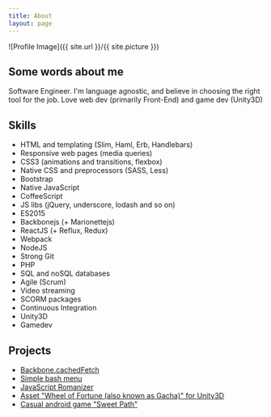 ```yaml
---
title: About
layout: page
---
```

![Profile Image]({{ site.url }}/{{ site.picture }})

<h2 class="text-center">Some words about me</h2>

<p>
	Software Engineer. I'm language agnostic, and believe in choosing the right tool for the job. 
	Love web dev (primarily Front-End) and game dev (Unity3D)
</p>

<h2 class="text-center">Skills</h2>

<ul class="skill-list">
	<li>HTML and templating (Slim, Haml, Erb, Handlebars)</li>
	<li>Responsive web pages (media queries)</li>
	<li>CSS3 (animations and transitions, flexbox)</li>
	<li>Native CSS and preprocessors (SASS, Less)</li>
	<li>Bootstrap</li>
	<li>Native JavaScript</li>
	<li>CoffeeScript</li>
	<li>JS libs (jQuery, underscore, lodash and so on)</li>
	<li>ES2015</li>
	<li>Backbonejs (+ Marionettejs)</li>
	<li>ReactJS (+ Reflux, Redux)</li>
	<li>Webpack</li>
	<li>NodeJS</li>
	<li>Strong Git</li>
	<li>PHP</li>
	<li>SQL and noSQL databases</li>
	<li>Agile (Scrum)</li>
	<li>Video streaming</li>
	<li>SCORM packages</li>
	<li>Continuous Integration</li>
	<li>Unity3D</li>
	<li>Gamedev</li>
</ul>

<h2 class="text-center">Projects</h2>

<ul>
	<li><a href="https://github.com/pavelkomiagin/Backbone.cachedFetch">Backbone.cachedFetch</a></li>
	<li><a href="https://github.com/pavelkomiagin/simple-bash-menu">Simple bash menu</a></li>
	<li><a href="https://github.com/pavelkomiagin/romanizer-js">JavaScript Romanizer</a></li>
	<li><a href="https://www.assetstore.unity3d.com/en/#!/content/66403">Asset "Wheel of Fortune (also known as Gacha)" for Unity3D</a></li>
	<li><a href="https://play.google.com/store/apps/details?id=com.crazygiraffestudio.colorlines">Casual android game "Sweet Path"</a></li>
</ul>
